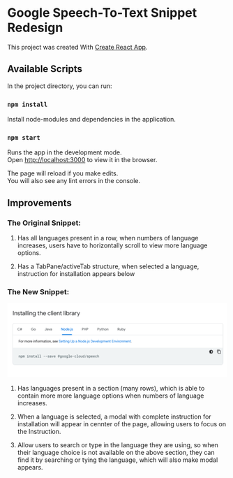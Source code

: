 # Google Speech-To-Text Snippet Redesign

This project was created With [Create React App](https://github.com/facebook/create-react-app).

## Available Scripts

In the project directory, you can run:

### `npm install`

Install node-modules and dependencies in the application.

### `npm start`

Runs the app in the development mode.\
Open [http://localhost:3000](http://localhost:3000) to view it in the browser.

The page will reload if you make edits.\
You will also see any lint errors in the console.

## Improvements

### The Original Snippet:

1.  Has all languages present in a row, when numbers of language increases, users have to horizontally scroll to view more language options.

2.  Has a TabPane/activeTab structure, when selected a language, instruction for installation appears below

### The New Snippet:

![google snippet](https://github.com/97-Jeffrey/google-widget-redesign/blob/master/Doc/Screen%20Shot%202022-03-29%20at%202.00.29%20PM.png?raw=true)

1. Has languages present in a section (many rows), which is able to contain more more language options when numbers of language increases.

2. When a language is selected, a modal with complete instruction for installation will appear in cennter of the page, allowing users to focus on the Instruction.

3. Allow users to search or type in the language they are using, so when their language choice is not available on the above section, they can find it by searching or tying the language, which will also make modal appears.
